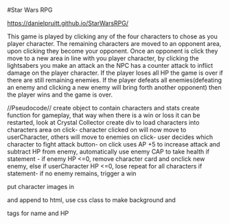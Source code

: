#Star Wars RPG

https://danielpruitt.github.io/StarWarsRPG/


This game is played by clicking any of the four characters to chose as you player character. The remaining characters are moved to an opponent area, upon clicking they become your opponent. Once an opponent is click they move to a new area in line with you player character, by clicking the lightsabers you make an attack an the NPC has a counter attack to inflict damage on the player character. If the player loses all HP the game is over if there are still remaining enemies. If the player defeats all enemies(defeating an enemy and clicking a new enemy will bring forth another opponent) then the player wins and the game is over.



//Pseudocode//
create object to contain characters and stats 
create function for gameplay, that way when there is a win or loss it can be restarted, look at Crystal Collector
create div to load characters into characters area 
on click- character clicked on will now move to userCharacter, others will move to enemies
on click- user decides which character to fight
attack button- on click uses AP +5 to increase attack and subtract HP from enemy, automatically use enemy CAP to take health
if statement - if enemy HP <=0, remove character card and onclick new enemy, else if userCharacter HP <=0, lose
repeat for all characters
if statement- if no enemy remains, trigger a win 

put character images in <div> and append to html, use css class to make background and <p> tags for name and HP
